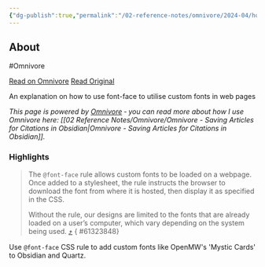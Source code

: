 ```yaml
---
{"dg-publish":true,"permalink":"/02-reference-notes/omnivore/2024-04/how-to-use-font-face-in-css-css-tricks/","title":"How to use font-face in CSS - CSS-Tricks\n","metatags":{"description":"An explanation on how to use font-face to utilise custom fonts in web pages","og:image":"https://i.imgur.com/LmCg5HX.png"},"tags":["MMW-Dev/CSS","Obsidian/CSS","Quartz/CSS","MMW-Style"]}
---
```



## About

#Omnivore

[Read on Omnivore](https://omnivore.app/me/https-css-tricks-com-snippets-css-using-font-face-in-css-18eb82d077c)
[Read Original](https://css-tricks.com/snippets/css/using-font-face-in-css/)

An explanation on how to use font-face to utilise custom fonts in web pages

_This page is powered by [Omnivore](https://omnivore.app) ‐ you can read more about how I use Omnivore here: [[02 Reference Notes/Omnivore/Omnivore - Saving Articles for Citations in Obsidian\|Omnivore - Saving Articles for Citations in Obsidian]]._

### Highlights

> The `@font-face` rule allows custom fonts to be loaded on a webpage. Once added to a stylesheet, the rule instructs the browser to download the font from where it is hosted, then display it as specified in the CSS.
> 
> Without the rule, our designs are limited to the fonts that are already loaded on a user’s computer, which vary depending on the system being used. [⤴️](https://omnivore.app/me/https-css-tricks-com-snippets-css-using-font-face-in-css-18eb82d077c#61323848-9724-4a13-9ee8-531bbd9508db) 
{ #61323848}


Use `@font-face` CSS rule to add custom fonts like OpenMW's 'Mystic Cards' to Obsidian and Quartz.


